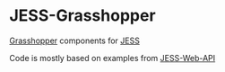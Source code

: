 # JESS-Grasshopper
[Grasshopper](https://www.grasshopper3d.com/) components for [JESS](http://jeplus.org/wiki/doku.php?id=docs:jess_service)

Code is mostly based on examples from [JESS-Web-API](https://github.com/jeplus/JESS-Web-API)
